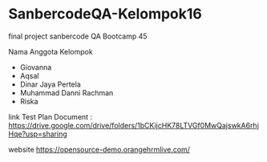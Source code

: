 # SanbercodeQA-Kelompok16
final project sanbercode QA Bootcamp 45

Nama Anggota Kelompok
- Giovanna
- Aqsal
- Dinar Jaya Pertela
- Muhammad Danni Rachman
- Riska

link Test Plan Document :
https://drive.google.com/drive/folders/1bCKijcHK78LTVGf0MwQajswkA6rhjHqe?usp=sharing

website https://opensource-demo.orangehrmlive.com/ 
